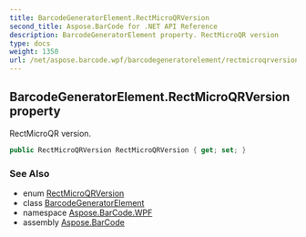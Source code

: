 ```yaml
---
title: BarcodeGeneratorElement.RectMicroQRVersion
second_title: Aspose.BarCode for .NET API Reference
description: BarcodeGeneratorElement property. RectMicroQR version
type: docs
weight: 1350
url: /net/aspose.barcode.wpf/barcodegeneratorelement/rectmicroqrversion/
---
```

## BarcodeGeneratorElement.RectMicroQRVersion property

RectMicroQR version.

```csharp
public RectMicroQRVersion RectMicroQRVersion { get; set; }
```

### See Also

* enum [RectMicroQRVersion](../../../aspose.barcode.generation/rectmicroqrversion/)
* class [BarcodeGeneratorElement](../)
* namespace [Aspose.BarCode.WPF](../../../aspose.barcode.wpf/)
* assembly [Aspose.BarCode](../../../)


